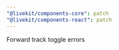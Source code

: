 ```yaml
---
"@livekit/components-core": patch
"@livekit/components-react": patch
---
```


Forward track toggle errors
